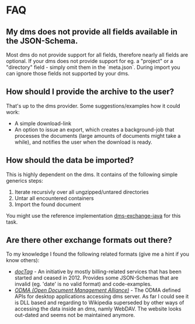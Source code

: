 # FAQ

## My dms does not provide all fields available in the JSON-Schema.
Most dms do not provide support for all fields, therefore nearly all fields are optional. If your dms does not provide support for eg. a "project" or a "directory" field - simply omit them in the ´meta.json`. During import you can ignore those fields not supported by your dms.

## How should I provide the archive to the user?
That's up to the dms provider. Some suggestions/examples how it could work:
* A simple download-link
* An option to issue an export, which creates a background-job that processes the documents (large amounts of documents might take a while), and notifies the user when the download is ready.

## How should the data be imported?
This is highly dependent on the dms. It contains of the following simple generics steps:

1. Iterate recursivly over all ungzipped/untared directories
2. Untar all encountered containers
3. Import the found document

You might use the reference implementation [dms-exchange-java](https://github.com/galan/dms-exchange-java) for this task.

## Are there other exchange formats out there?
To my knowledge I found the following related formats (give me a hint if you know others):
* *[docTag](https://github.com/docTag)* - An initiative by mostly billing-related services that has been started and ceased in 2012. Provides some JSON-Schemas that are invalid (eg. 'date' is no valid format) and code-examples.
* *[ODMA (Open Document Management Alliance)](http://odma.info/)* - The ODMA defined APIs for desktop applications accessing dms server. As far I could see it is DLL based and regarding to Wikipedia superseded by other ways of accessing the data inside an dms, namly WebDAV. The website looks out-dated and seems not be maintained anymore.
